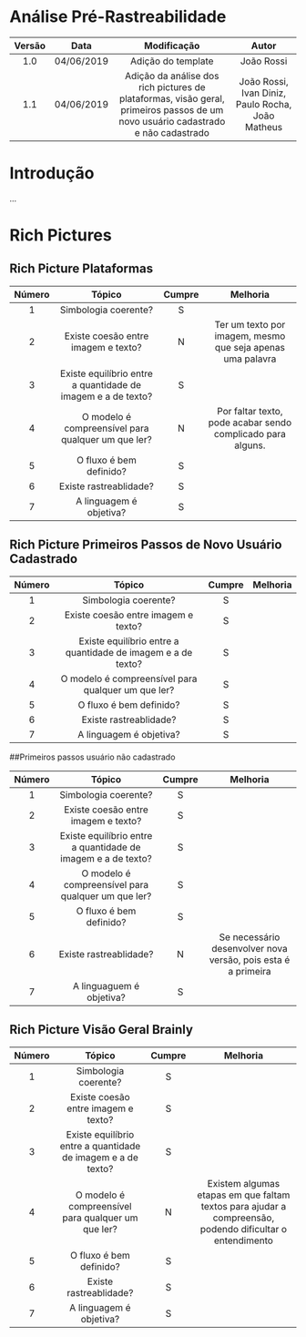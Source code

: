 # Análise Pré-Rastreabilidade

|  Versão |    Data    | Modificação  | Autor |
|  :----: | :--------: | :---------:  | :------: |
|    1.0  | 04/06/2019 | Adição do template | João Rossi |
|    1.1  | 04/06/2019 | Adição da análise dos rich pictures de plataformas, visão geral, primeiros passos de um novo usuário cadastrado e não cadastrado | João Rossi, Ivan Diniz, Paulo Rocha, João Matheus |

# Introdução
...

# Rich Pictures

## Rich Picture Plataformas

|  Número |    Tópico    | Cumpre  | Melhoria |
|  :----: | :--------: | :---------:  | :------: |
|  1 | Simbologia coerente? | S |  |
|  2 | Existe coesão entre imagem e texto? | N | Ter um texto por imagem, mesmo que seja apenas uma palavra |
|  3 | Existe equilíbrio entre a quantidade de imagem e a de texto? | S |  |
|  4 | O modelo é compreensível para qualquer um que ler? | N | Por faltar texto, pode acabar sendo complicado para alguns. |
|  5 | O fluxo é bem definido? |  S |  |
|  6 | Existe rastreablidade? | S |  |
|  7 | A linguagem é objetiva? | S |  |

## Rich Picture Primeiros Passos de Novo Usuário Cadastrado

|  Número |    Tópico    | Cumpre  | Melhoria |
|  :----: | :--------: | :---------:  | :------: |
|  1 | Simbologia coerente? | S |  |
|  2 | Existe coesão entre imagem e texto? | S |  |
|  3 | Existe equilíbrio entre a quantidade de imagem e a de texto? | S |  |
|  4 | O modelo é compreensível para qualquer um que ler? | S |  |
|  5 | O fluxo é bem definido? | S |  |
|  6 | Existe rastreablidade? | S |  |
|  7 | A linguagem é objetiva? | S |  |

##Primeiros passos usuário não cadastrado

|  Número |    Tópico    | Cumpre  | Melhoria |
|  :----: | :--------: | :---------:  | :------: |
| 1 | Simbologia coerente? | S |  |
| 2 | Existe coesão entre imagem e texto? | S |  |
| 3 | Existe equilíbrio entre a quantidade de imagem e a de texto? | S |  |
| 4 | O modelo é compreensível para qualquer um que ler? | S |  |
| 5 | O fluxo é bem definido? | S |  |
| 6 | Existe rastreablidade? | N | Se necessário desenvolver nova versão, pois esta é a primeira |
| 7 | A linguaguem é objetiva? | S |  |


## Rich Picture Visão Geral Brainly

|  Número |    Tópico    | Cumpre  | Melhoria |
|  :----: | :--------: | :---------:  | :------: |
|  1 | Simbologia coerente? | S |  |
|  2 | Existe coesão entre imagem e texto? | S |  |
|  3 | Existe equilíbrio entre a quantidade de imagem e a de texto? | S |  |
|  4 | O modelo é compreensível para qualquer um que ler? | N | Existem algumas etapas em que faltam textos para ajudar a compreensão, podendo dificultar o entendimento |
|  5 | O fluxo é bem definido? | S |  |
|  6 | Existe rastreablidade? | S |  |
|  7 | A linguagem é objetiva? | S |  |

